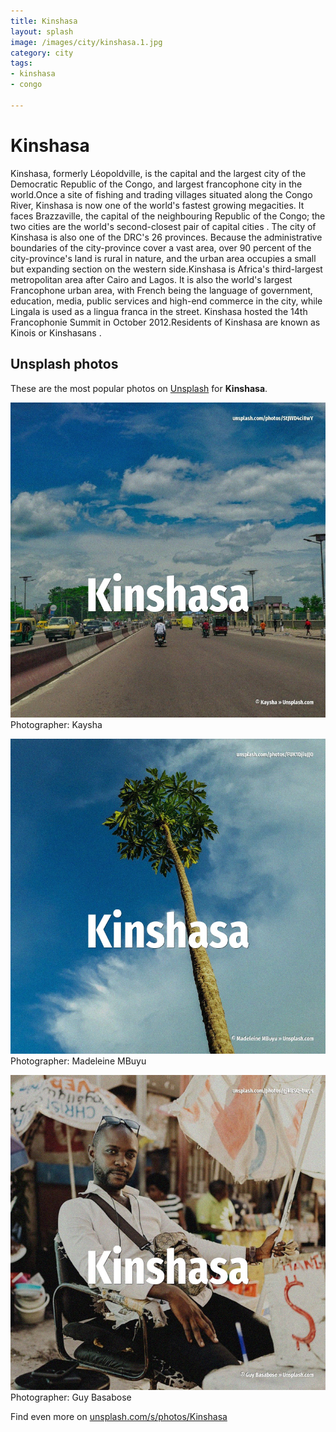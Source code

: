 ```yaml
---
title: Kinshasa
layout: splash
image: /images/city/kinshasa.1.jpg
category: city
tags:
- kinshasa
- congo

---
```

# Kinshasa

Kinshasa, formerly Léopoldville, is the capital and the largest city of the Democratic Republic of 
the Congo, and largest francophone city in the world.Once a site of fishing and trading villages 
situated along the Congo River, Kinshasa is now one of the world's fastest growing megacities.
It faces Brazzaville, the capital of the neighbouring Republic of the Congo; the two cities are the 
world's second-closest pair of capital cities .
The city of Kinshasa is also one of the DRC's 26 provinces.
Because the administrative boundaries of the city-province cover a vast area, over 90 percent of 
the city-province's land is rural in nature, and the urban area occupies a small but expanding 
section on the western side.Kinshasa is Africa's third-largest metropolitan area after Cairo and 
Lagos.
It is also the world's largest Francophone urban area, with French being the language of 
government, education, media, public services and high-end commerce in the city, while Lingala is 
used as a lingua franca in the street.
Kinshasa hosted the 14th Francophonie Summit in October 2012.Residents of Kinshasa are known as 
Kinois  or Kinshasans .

 
## Unsplash photos
These are the most popular photos on [Unsplash](https://unsplash.com) for **Kinshasa**.
 
![Kinshasa](/images/city/kinshasa.1.jpg)
Photographer:  Kaysha
 
![Kinshasa](/images/city/kinshasa.2.jpg)
Photographer:  Madeleine MBuyu
 
![Kinshasa](/images/city/kinshasa.3.jpg)
Photographer:  Guy Basabose
 
Find even more on [unsplash.com/s/photos/Kinshasa](https://unsplash.com/s/photos/Kinshasa)
 
